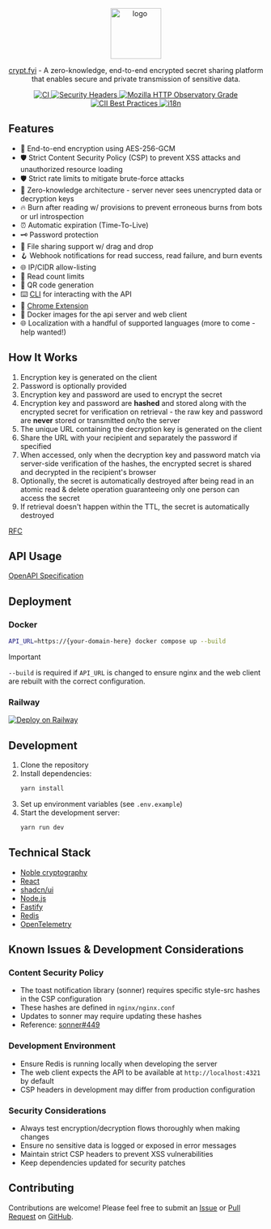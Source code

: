<p align="center">
   <a href="https://crypt.fyi" target="_blank">
   <img src="https://crypt.fyi/logo-light.svg" style="width: 100px;" alt="logo" />
   </a>
</p>

<p align="center">
  <a href="https://crypt.fyi" target="_blank">crypt.fyi</a> - A zero-knowledge, end-to-end encrypted secret sharing platform that enables secure and private transmission of sensitive data.
</p>

<p align="center">
  <a href="https://github.com/osbytes/crypt.fyi/actions/workflows/ci.yml" target="_blank">
    <img src="https://github.com/osbytes/crypt.fyi/actions/workflows/ci.yml/badge.svg" alt="CI" />
  </a>
  <a href="https://securityheaders.com/?q=https://www.crypt.fyi&followRedirects=on" target="_blank">
    <img src="https://img.shields.io/badge/Security%20Headers-A-brightgreen" alt="Security Headers" />
  </a>
  <a href="https://developer.mozilla.org/en-US/observatory/analyze?host=crypt.fyi" target="_blank">
    <img src="https://img.shields.io/mozilla-observatory/grade-score/crypt.fyi" alt="Mozilla HTTP Observatory Grade" />
  </a>
  <a href="https://bestpractices.coreinfrastructure.org/projects/9850" target="_blank">
    <img src="https://bestpractices.coreinfrastructure.org/projects/9850/badge" alt="CII Best Practices" />
  </a>
  <a href="https://github.com/osbytes/crypt.fyi/tree/main/packages/core/src/i18n/locales" target="_blank">
    <img src="https://img.shields.io/badge/i18n-✓-blue?logo=translate" alt="i18n" />
  </a>
</p>

## Features

- 🔐 End-to-end encryption using AES-256-GCM
- 🛡️ Strict Content Security Policy (CSP) to prevent XSS attacks and unauthorized resource loading
- 🛡️ Strict rate limits to mitigate brute-force attacks
- 🤫 Zero-knowledge architecture - server never sees unencrypted data or decryption keys
- 🔥 Burn after reading w/ provisions to prevent erroneous burns from bots or url introspection
- ⏰ Automatic expiration (Time-To-Live)
- 🗝️ Password protection
- 📁 File sharing support w/ drag and drop
- 🪝 Webhook notifications for read success, read failure, and burn events
- 🌐 IP/CIDR allow-listing
- 🔢 Read count limits
- 📱 QR code generation
- ⌨️ [CLI](https://www.npmjs.com/package/@crypt.fyi/cli) for interacting with the API
- 🧩 [Chrome Extension](https://chromewebstore.google.com/detail/cryptfyi/hkmbmkjfjfdbpohlllleaacjkacfhald)
- 🐳 Docker images for the api server and web client
- 🌐 Localization with a handful of supported languages (more to come - help wanted!)

## How It Works

1. Encryption key is generated on the client
1. Password is optionally provided
1. Encryption key and password are used to encrypt the secret
1. Encryption key and password are **hashed** and stored along with the encrypted secret for verification on retrieval - the raw key and password are **never** stored or transmitted on/to the server
1. The unique URL containing the decryption key is generated on the client
1. Share the URL with your recipient and separately the password if specified
1. When accessed, only when the decryption key and password match via server-side verification of the hashes, the encrypted secret is shared and decrypted in the recipient's browser
1. Optionally, the secret is automatically destroyed after being read in an atomic read & delete operation guaranteeing only one person can access the secret
1. If retrieval doesn't happen within the TTL, the secret is automatically destroyed

[RFC](./SPECIFICATION.md)

## API Usage

[OpenAPI Specification](https://api.crypt.fyi/docs)

## Deployment

### Docker

```bash
API_URL=https://{your-domain-here} docker compose up --build
```

> [!IMPORTANT]
> `--build` is required if `API_URL` is changed to ensure nginx and the web client are rebuilt with the correct configuration.

### Railway

[![Deploy on Railway](https://railway.com/button.svg)](https://railway.com/template/Pmkrsc?referralCode=ToZEjF)

## Development

1. Clone the repository
2. Install dependencies:
   ```bash
   yarn install
   ```
3. Set up environment variables (see `.env.example`)
4. Start the development server:
   ```bash
   yarn run dev
   ```

## Technical Stack

- [Noble cryptography](https://paulmillr.com/noble/)
- [React](https://react.dev/)
- [shadcn/ui](https://ui.shadcn.com/docs)
- [Node.js](https://nodejs.org/en)
- [Fastify](https://fastify.dev/)
- [Redis](https://redis.io/)
- [OpenTelemetry](https://opentelemetry.io/)

## Known Issues & Development Considerations

### Content Security Policy

- The toast notification library (sonner) requires specific style-src hashes in the CSP configuration
- These hashes are defined in `nginx/nginx.conf`
- Updates to sonner may require updating these hashes
- Reference: [sonner#449](https://github.com/emilkowalski/sonner/issues/449)

### Development Environment

- Ensure Redis is running locally when developing the server
- The web client expects the API to be available at `http://localhost:4321` by default
- CSP headers in development may differ from production configuration

### Security Considerations

- Always test encryption/decryption flows thoroughly when making changes
- Ensure no sensitive data is logged or exposed in error messages
- Maintain strict CSP headers to prevent XSS vulnerabilities
- Keep dependencies updated for security patches

## Contributing

Contributions are welcome! Please feel free to submit an [Issue](https://github.com/osbytes/crypt.fyi/issues) or [Pull Request](https://github.com/osbytes/crypt.fyi/pulls) on [GitHub](https://github.com/osbytes/crypt.fyi).
